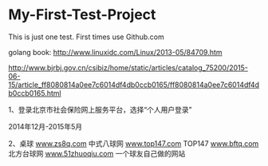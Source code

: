 # My-First-Test-Project
This is just one test. First times use Github.com

golang book:
http://www.linuxidc.com/Linux/2013-05/84709.htm

http://www.bjrbj.gov.cn/csibiz/home/static/articles/catalog_75200/2015-06-15/article_ff8080814a0ee7c6014df4db0ccb0165/ff8080814a0ee7c6014df4db0ccb0165.html 

1、登录北京市社会保险网上服务平台，选择“个人用户登录” 

2014年12月-2015年5月

2、桌球
www.zs8q.com  中式八球网
www.top147.com   TOP147
www.bftq.com      北方台球网
www.51zhuoqiu.com   一个球友自己做的网站
